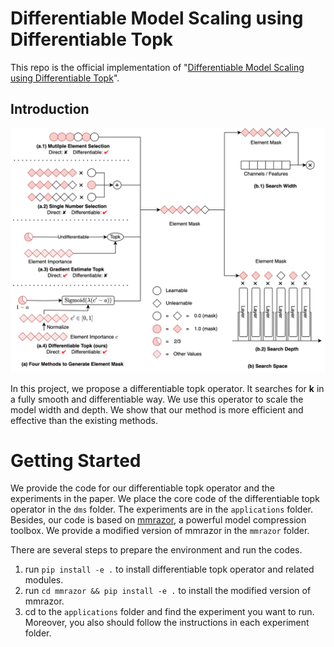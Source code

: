 # Differentiable Model Scaling using Differentiable Topk

This repo is the official implementation of "[Differentiable Model Scaling using Differentiable Topk](https://arxiv.org/abs/2405.07194)".

## Introduction

![](images/compare.png)

In this project, we propose a differentiable topk operator. It searches for **k** in a fully smooth and differentiable way. We use this operator to scale the model width and depth. We show that our method is more efficient and effective than the existing methods.

# Getting Started

We provide the code for our differentiable topk operator and the experiments in the paper.
We place the core code of the differentiable topk operator in the `dms` folder. The experiments are in the `applications` folder. Besides, our code is based on [mmrazor](https://github.com/open-mmlab/mmrazor), a powerful model compression toolbox. We provide a modified version of mmrazor in the `mmrazor` folder.

There are several steps to prepare the environment and run the codes.

1. run ```pip install -e .``` to install differentiable topk operator and related modules.
2. run ```cd mmrazor && pip install -e .``` to install the modified version of mmrazor.
3. cd to the `applications` folder and find the experiment you want to run. Moreover, you also should follow the instructions in each experiment folder.
